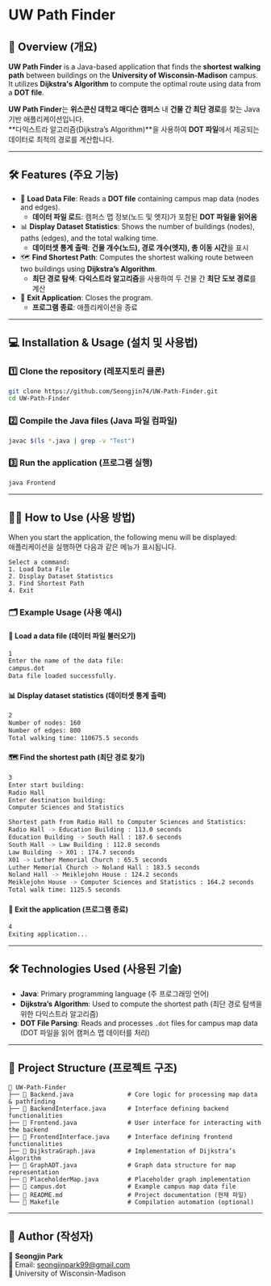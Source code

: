 # UW Path Finder

## 📌 Overview (개요)
**UW Path Finder** is a Java-based application that finds the **shortest walking path** between buildings on the **University of Wisconsin-Madison** campus.  
It utilizes **Dijkstra's Algorithm** to compute the optimal route using data from a **DOT file**.

**UW Path Finder**는 **위스콘신 대학교 매디슨 캠퍼스** 내 **건물 간 최단 경로**를 찾는 Java 기반 애플리케이션입니다.  
**다익스트라 알고리즘(Dijkstra’s Algorithm)**을 사용하여 **DOT 파일**에서 제공되는 데이터로 최적의 경로를 계산합니다.

---

## 🛠️ Features (주요 기능)  
- 📂 **Load Data File**: Reads a **DOT file** containing campus map data (nodes and edges).  
  - **데이터 파일 로드**: 캠퍼스 맵 정보(노드 및 엣지)가 포함된 **DOT 파일을 읽어옴**  
- 📊 **Display Dataset Statistics**: Shows the number of buildings (nodes), paths (edges), and the total walking time.  
  - **데이터셋 통계 출력**: **건물 개수(노드), 경로 개수(엣지), 총 이동 시간**을 표시  
- 🗺️ **Find Shortest Path**: Computes the shortest walking route between two buildings using **Dijkstra’s Algorithm**.  
  - **최단 경로 탐색**: **다익스트라 알고리즘**을 사용하여 두 건물 간 **최단 도보 경로**를 계산  
- 🚪 **Exit Application**: Closes the program.  
  - **프로그램 종료**: 애플리케이션을 종료  

---

## 💻 Installation & Usage (설치 및 사용법)
### **1️⃣ Clone the repository (레포지토리 클론)**
```bash
git clone https://github.com/Seongjin74/UW-Path-Finder.git
cd UW-Path-Finder
```

### **2️⃣ Compile the Java files (Java 파일 컴파일)**
```bash
javac $(ls *.java | grep -v "Test") 
```

### **3️⃣ Run the application (프로그램 실행)**
```bash
java Frontend
```

---

## 🏃‍♂️ How to Use (사용 방법)
When you start the application, the following menu will be displayed:  
애플리케이션을 실행하면 다음과 같은 메뉴가 표시됩니다.

```
Select a command:
1. Load Data File
2. Display Dataset Statistics
3. Find Shortest Path
4. Exit
```

### **🗂️ Example Usage (사용 예시)**

#### **📌 Load a data file (데이터 파일 불러오기)**
```bash
1
Enter the name of the data file:
campus.dot
Data file loaded successfully.
```

#### **📊 Display dataset statistics (데이터셋 통계 출력)**
```bash
2
Number of nodes: 160
Number of edges: 800
Total walking time: 110675.5 seconds
```

#### **🗺️ Find the shortest path (최단 경로 찾기)**
```bash
3
Enter start building:
Radio Hall
Enter destination building:
Computer Sciences and Statistics

Shortest path from Radio Hall to Computer Sciences and Statistics:
Radio Hall -> Education Building : 113.0 seconds
Education Building -> South Hall : 187.6 seconds
South Hall -> Law Building : 112.8 seconds
Law Building -> X01 : 174.7 seconds
X01 -> Luther Memorial Church : 65.5 seconds
Luther Memorial Church -> Noland Hall : 183.5 seconds
Noland Hall -> Meiklejohn House : 124.2 seconds
Meiklejohn House -> Computer Sciences and Statistics : 164.2 seconds
Total walk time: 1125.5 seconds
```

#### **🚪 Exit the application (프로그램 종료)**
```bash
4
Exiting application...
```

---

## 🛠️ Technologies Used (사용된 기술)
- **Java**: Primary programming language (주 프로그래밍 언어)
- **Dijkstra’s Algorithm**: Used to compute the shortest path (최단 경로 탐색을 위한 다익스트라 알고리즘)
- **DOT File Parsing**: Reads and processes `.dot` files for campus map data (DOT 파일을 읽어 캠퍼스 맵 데이터를 처리)

---

## 📂 Project Structure (프로젝트 구조)
```
📂 UW-Path-Finder
├── 📜 Backend.java               # Core logic for processing map data & pathfinding
├── 📜 BackendInterface.java      # Interface defining backend functionalities
├── 📜 Frontend.java              # User interface for interacting with the backend
├── 📜 FrontendInterface.java     # Interface defining frontend functionalities
├── 📜 DijkstraGraph.java         # Implementation of Dijkstra’s Algorithm
├── 📜 GraphADT.java              # Graph data structure for map representation
├── 📜 PlaceholderMap.java        # Placeholder graph implementation
├── 📜 campus.dot                 # Example campus map data file
├── 📜 README.md                  # Project documentation (현재 파일)
└── 📜 Makefile                   # Compilation automation (optional)
```

---

## 👤 Author (작성자)
👤 **Seongjin Park**  
📧 Email: seongjinpark99@gmail.com  
🏫 University of Wisconsin-Madison  
